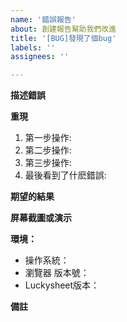 ```yaml
---
name: '錯誤報告'
about: 創建報告幫助我們改進
title: '[BUG]發現了個bug'
labels: ''
assignees: ''

---
```


<!--- 感謝您的關注並發現問題,我們希望除了提交問題,還能幫助我們對您使用Luckysheet做進一步的了解,請幫忙填寫以下征集表 -->

<!-- 征求：誰在使用Luckysheet https://github.com/mengshukeji/Luckysheet/issues/230 -->

<!-- 以下是issues正文模板 -->

**描述錯誤**
<!--- 清楚簡潔地描述錯誤是什麽 -->

**重現**
<!--- 重現錯誤的步驟 -->
1. 第一步操作:
2. 第二步操作:
3. 第三步操作:
4. 最後看到了什麽錯誤:

**期望的結果**
<!--- 對您期望發生的結果簡潔明了的描述 -->

**屏幕截圖或演示**
<!--- 方便的話，貼上屏幕截圖或在線鏈接覆現問題，我們覆測時會更精準 -->

**環境：**
  - 操作系統：<!--- [例如 Windows，Mac，Linux] -->
  - 瀏覽器 版本號：<!--- [例如 Chrome 版本 84.0.4147.105（正式版本） （64 位），Safari，Firefox，Edge] -->
  - Luckysheet版本：<!--- [例如 1.0.1，最新] -->

**備註**
<!--- 其他說明 -->
